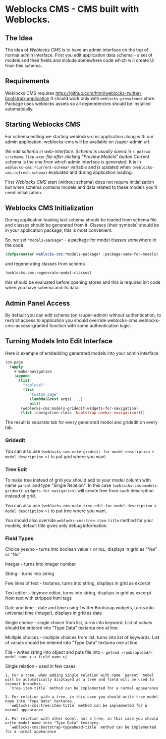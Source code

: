 # Weblocks CMS - CMS built with Weblocks.

## The Idea 

The idea of *Weblocks CMS* is to have an admin interface on the top of normal admin interface.
First you edit application data schema - a set of models and their fields and include somewhere code which will create UI from this schema.

## Requirements

Weblocks CMS requires https://github.com/html/weblocks-twitter-bootstrap-application
It should work only with `weblocks-prevalence` store.
Package uses weblocks assets so all dependencies should be installed automatically.

## Starting Weblocks CMS

For schema editing we starting weblocks-cms application along with our admin application.
weblocks-cms will be available on /super-admin url.

_We edit schema in web-interface._
_Schema is usually saved in `< getcwd >/schema.lisp-expr` file after clicking "Preview Models" button_
Current schema is the one from which admin interface is generated.
It is in `weblocks-cms:*current-schema*` variable and is updated when `(weblocks-cms:refresh-schema)` evaluated 
and during application loading.

First *Weblocks CMS* start (without schema) does not require initialization but when schema contains models 
and data related to these models you'll need initialization.

## Weblocks CMS Initialization

During application loading last schema should be loaded from schema file and classes should be generated from it.
Classes (their symbols) should be in your application package, this is most convenient.

So, we set `*models-package*` - a package for model classes somewhere in the code

```lisp
(defparameter weblocks-cms:*models-package* :package-name-for-models)
```

and regenerating classes from schema

```lisp
(weblocks-cms:regenerate-model-classes)
```

this should be evaluated before opening stores and this is required init code when you have schema and its data.

## Admin Panel Access

By default you can edit schema (on /super-admin) without authentication, to restrict access to application you should override weblocks-cms:weblocks-cms-access-granted function with some authentication logic.

## Turning Models Into Edit Interface

Here is example of embedding generated models into your admin interface

```lisp
(do-page 
  (apply 
    #'make-navigation 
    (append 
      (list
        "toplevel"
        (list 
           "Custom page" 
           (lambda(&rest args) ...)
           nil))
       (weblocks-cms:models-gridedit-widgets-for-navigation)
       (list :navigation-class 'bootstrap-navbar-navigation))))
```

The result is separate tab for every generated model and gridedit on every tab.

### Gridedit

You can also use `(weblocks-cms:make-gridedit-for-model-description < model description >)` to put grid where you want.

### Tree Edit

To make tree instead of grid you should add to your model column with name `parent` and type "Single Relation".
In this case `(weblocks-cms:models-gridedit-widgets-for-navigation)` will create tree from such description instead of grid.

You can also use `(weblocks-cms:make-tree-edit-for-model-description < model description >)` to put tree where you want.

You should also override `weblocks-cms:tree-item-title` method for your models, default title gives only debug information.

### Field Types

Choice yes/no     - turns into boolean value `T` or `NIL`, displays in grid as "Yes" or "No"

Integer           - turns into integer number

String            - turns into string

Few lines of text - textarea, turns into string, displays in grid as excerpt

Text editor       - tinymce editor, turns into string, displays in grid as excerpt from text with stripped html tags

Date and time     - date and time using Twitter Bootstrap widgets, turns into universal time (integer), displays in grid as date

Single choice     - single choice from list, turns into keyword. List of values should be entered into "Type Data" textarea one at line.

Multiple choices  - multiple choices from list, turns into list of keywords. List of values should be entered into "Type Data" textarea one at line.

File              - writes string into object and puts file into `< getcwd >/pub/upload/< model name >-< field name >/`

Single relation   - used in few cases

    1. For a tree, when adding Single relation with name `parent` model will be automatically displayed as a tree and field will be used to connect branches.
      `tree-item-title` method can be implemented for a normal appearance

    2. For relation with a tree, in this case you should write tree model name into "Type Data" textarea. 
      `weblocks-cms:tree-item-title` method can be implemented for a normal appearance

    3. For relation with other model, not a tree, in this case you should write model name into "Type Data" textarea.
      `weblocks-cms:bootstrap-typeahead-title` method can be implemented for a normal appearance
